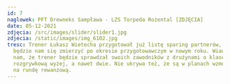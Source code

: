 ```yaml
---
id: 7
naglowek: PFT Drewneks Sampława - LZS Torpeda Rożental [ZDJĘCIA]
date: 05-12-2021
zdjęcia: /src/images/slider/slider1.jpg
zdjecia: /static/images/img_6102.jpg
tresc: Trener Łukasz Wietecha przygotował już listę sparing partnerów, z którymi
  będzie nam się zmierzyć po okresie przygotowawczym w nowym roku. Wiadomo już
  nam, że trener będzie sprawdzał swoich zawodników z drużynami o klasę
  rozgrywkową wyżej, a nawet dwie. Nie ukrywa też, że są w planach wzmocnienia
  na rundę rewanżową.
---
```

